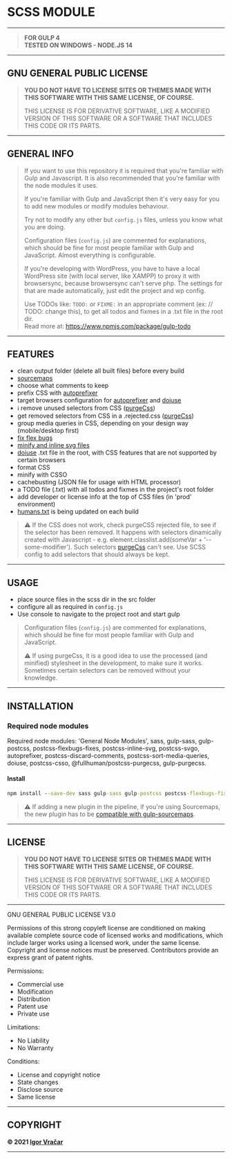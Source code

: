 # SCSS MODULE

---

> **FOR GULP 4**\
> **TESTED ON WINDOWS - NODE.JS 14**

---

## GNU GENERAL PUBLIC LICENSE

> **YOU DO NOT HAVE TO LICENSE SITES OR THEMES MADE WITH THIS SOFTWARE WITH THIS SAME LICENSE, OF COURSE.**
>
> THIS LICENSE IS FOR DERIVATIVE SOFTWARE, LIKE A MODIFIED VERSION OF THIS SOFTWARE OR A SOFTWARE THAT INCLUDES THIS CODE OR ITS PARTS.

---

## GENERAL INFO

> If you want to use this repository it is required that you're familiar with Gulp and Javascript.
> It is also recommended that you're familiar with the node modules it uses.
>
> If you're familiar with Gulp and JavaScript then it's very easy for you to add new modules or modify modules behaviour.
>
> Try not to modify any other but `config.js` files, unless you know what you are doing.
>
> Configuration files (`config.js`) are commented for explanations, which should be fine for most people familiar with Gulp and JavaScript. Almost everything is configurable.
>
> If you're developing with WordPress, you have to have a local WordPress site (with local server, like XAMPP) to proxy it with browsersync, because browsersync can't serve php. The settings for that are made automatically, just edit the project and wp config.
>
> Use TODOs like: `TODO:` or `FIXME:` in an appropriate comment (ex: // TODO: change this), to get all todos and fixmes in a .txt file in the root dir.\
> Read more at: <https://www.npmjs.com/package/gulp-todo>

---

## FEATURES

-  clean output folder (delete all built files) before every build
-  [sourcemaps](https://www.npmjs.com/package/gulp-sourcemaps)
-  choose what comments to keep
-  prefix CSS with [autoprefixer](https://www.npmjs.com/package/autoprefixer)
-  target browsers configuration for [autoprefixer](https://www.npmjs.com/package/autoprefixer) and [doiuse](https://www.npmjs.com/package/doiuse)
-  :information_source: remove unused selectors from CSS ([purgeCss](https://www.npmjs.com/package/gulp-purgecss))
-  get removed selectors from CSS in a .rejected.css ([purgeCss](https://www.npmjs.com/package/gulp-purgecss))
-  group media queries in CSS, depending on your design way (mobile/desktop first)
-  [fix flex bugs](https://github.com/philipwalton/flexbugs)
-  [minify and inline svg files](https://www.npmjs.com/package/postcss-inline-svg)
-  [doiuse](https://www.npmjs.com/package/doiuse) .txt file in the root, with CSS features that are not supported by certain browsers
-  format CSS
-  minify with CSSO
-  cachebusting (JSON file for usage with HTML processor)
-  a TODO file (.txt) with all todos and fixmes in the project's root folder
-  add developer or license info at the top of CSS files (in 'prod' environment)
-  [humans.txt](https://humanstxt.org/) is being updated on each build

> :warning: If the CSS does not work, check purgeCSS rejected file, to see if the selector has been removed. It happens with selectors dinamically created with Javascript - e.g. element.classlist.add(someVar + '--some-modifier'). Such selectors [purgeCss](https://www.npmjs.com/package/gulp-purgecss) can't see. Use SCSS config to add selectors that should always be kept.

---

## USAGE

-  place source files in the scss dir in the src folder
-  configure all as required in `config.js`
-  Use console to navigate to the project root and start gulp

> Configuration files (`config.js`) are commented for explanations, which should be fine for most people familiar with Gulp and JavaScript.
>
> :warning: If using purgeCss, it is a good idea to use the processed (and minified) stylesheet in the development, to make sure it works. Sometimes certain selectors can be removed without your knowledge.

---

## INSTALLATION

### Required node modules

Required node modules: 'General Node Modules', sass, gulp-sass, gulp-postcss, postcss-flexbugs-fixes, postcss-inline-svg, postcss-svgo, autoprefixer, postcss-discard-comments, postcss-sort-media-queries, doiuse, postcss-csso, @fullhuman/postcss-purgecss, gulp-purgecss.

#### Install

```cmd
npm install --save-dev sass gulp-sass gulp-postcss postcss-flexbugs-fixes postcss-inline-svg postcss-svgo autoprefixer postcss-discard-comments postcss-sort-media-queries doiuse postcss-csso @fullhuman/postcss-purgecss gulp-purgecss
```

> :warning: If adding a new plugin in the pipeline, if you're using Sourcemaps, the new plugin has to be [compatible with gulp-sourcemaps](https://github.com/gulp-sourcemaps/gulp-sourcemaps/wiki/Plugins-with-gulp-sourcemaps-support).

---

## LICENSE

> **YOU DO NOT HAVE TO LICENSE SITES OR THEMES MADE WITH THIS SOFTWARE WITH THIS SAME LICENSE, OF COURSE.**
>
> THIS LICENSE IS FOR DERIVATIVE SOFTWARE, LIKE A MODIFIED VERSION OF THIS SOFTWARE OR A SOFTWARE THAT INCLUDES THIS CODE OR ITS PARTS.

---

GNU GENERAL PUBLIC LICENSE V3.0

Permissions of this strong copyleft license are conditioned on making available complete source code of licensed works and modifications, which include larger works using a licensed work, under the same license. Copyright and license notices must be preserved. Contributors provide an express grant of patent rights.

Permissions:

-  Commercial use
-  Modification
-  Distribution
-  Patent use
-  Private use

Limitations:

-  No Liability
-  No Warranty

Conditions:

-  License and copyright notice
-  State changes
-  Disclose source
-  Same license

---

## COPYRIGHT

**© 2021 [Igor Vračar](https://www.igorvracar.com)**

---
